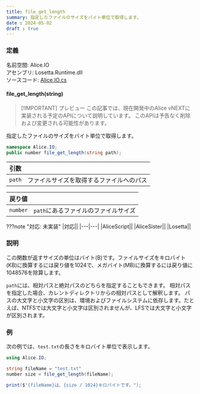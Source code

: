 ```yaml
---
title: file_get_length
summary: 指定したファイルのサイズをバイト単位で取得します。
date : 2024-05-02
draft : true
---
```


### 定義
名前空間: Alice.IO<br/>
アセンブリ: Losetta.Runtime.dll<br/>
ソースコード: [Alice.IO.cs](https://github.com/WSOFT-Project/Losetta/blob/master/Losetta.Runtime/Alice.IO.cs)

#### file_get_length(string)

> [!IMPORTANT] プレビュー
> この記事では、現在開発中のAlice vNEXTに実装される予定のAPIについて説明しています。
> このAPIは予告なく削除および変更される可能性があります。

指定したファイルのサイズをバイト単位で取得します。

```cs title="AliceScript"
namespace Alice.IO;
public number file_get_length(string path);
```

|引数| |
|-|-|
|`path`|ファイルサイズを取得するファイルへのパス|

|戻り値| |
|-|-|
|`number`|`path`にあるファイルのファイルサイズ|

???note "対応: 未実装"
    |対応||
    |---|---|
    |AliceScript||
    |AliceSister||
    |Losetta||

### 説明

この関数が返すサイズの単位はバイト(B)です。ファイルサイズをキロバイト(KB)に換算するには戻り値を1024で、メガバイト(MB)に換算するには戻り値に1048576を除算します。

`path`には、相対パスと絶対パスのどちらを指定することもできます。
相対パスを指定した場合、カレントディレクトリからの相対パスとして解釈します。
パスの大文字と小文字の区別は、環境およびファイルシステムに依存します。たとえば、NTFSでは大文字と小文字は区別されませんが、LFSでは大文字と小文字が区別されます。

### 例
次の例では、`test.txt`の長さをキロバイト単位で表示します。

```cs title="AliceScript"
using Alice.IO;

string fileName = "test.txt"
number size = file_get_length(fileName);

print($"{fileName}は、{size / 1024}キロバイトです。");
```
